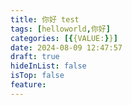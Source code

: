```yaml
---
title: 你好 test
tags: [helloworld,你好]
categories: [{{VALUE:}}]
date: 2024-08-09 12:47:57
draft: true
hideInList: false
isTop: false
feature: 
---
```

